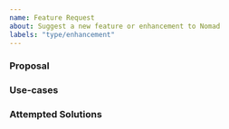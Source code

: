 ```yaml
---
name: Feature Request
about: Suggest a new feature or enhancement to Nomad
labels: "type/enhancement"
---
```


<!--
Hi there,

Thank you for opening an issue. Please note that we try to keep the Nomad issue
tracker reserved for bug reports and feature requests. For general usage
questions, please see: https://developer.hashicorp.com/nomad/community

-->

### Proposal
<!--
If you have an idea for a way to address the problem via a change to Nomad’s
features, please describe it below.
-->

### Use-cases
<!--
In order to properly evaluate the feature request, it is necessary to understand
the use-cases for it. Please describe below the _end goal_ you are trying to
achieve that has led you to request this feature.
-->

### Attempted Solutions
<!--
If you have already tried to solve the problem within Nomad’s existing features
and found a limitation that prevented you from succeeding, please describe it
below.
-->


